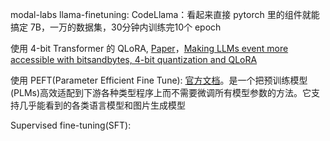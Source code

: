 modal-labs llama-finetuning: CodeLlama：看起来直接 pytorch 里的组件就能搞定 7B，一万的数据集，30分钟内训练完10个 epoch

使用 4-bit Transformer 的 QLoRA, [Paper](https://arxiv.org/abs/2305.14314)，[Making LLMs event more accessible with bitsandbytes, 4-bit quantization and QLoRA](https://huggingface.co/blog/4bit-transformers-bitsandbytes)

使用 PEFT(Parameter Efficient Fine Tune): [官方文档](https://huggingface.co/docs/peft/conceptual_guides/lora)。是一个把预训练模型(PLMs)高效适配到下游各种类型程序上而不需要微调所有模型参数的方法。它支持几乎能看到的各类语言模型和图片生成模型

Supervised fine-tuning(SFT):


